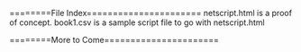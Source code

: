 ========File Index======================
netscript.html is a proof of concept.
book1.csv is a sample script file to go with netscript.html

========More to Come======================
